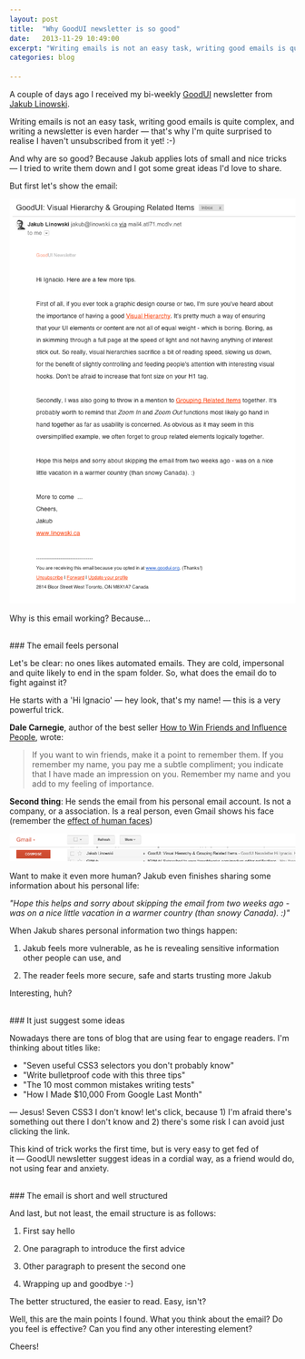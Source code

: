 ```yaml
---
layout: post
title:  "Why GoodUI newsletter is so good"
date:   2013-11-29 10:49:00
excerpt: "Writing emails is not an easy task, writing good emails is quite complex, and writing a newsletter is even"
categories: blog

---
```


A couple of days ago I received my bi-weekly [GoodUI](http://www.goodui.org/) newsletter from [Jakub Linowski](https://twitter.com/jlinowski).

Writing emails is not an easy task, writing good emails is quite complex, and writing a newsletter is even harder — that's why I'm quite surprised to realise I haven't unsubscribed from it yet! :-)

And why are so good? Because Jakub applies lots of small and nice tricks — I tried to write them down and I got some great ideas I'd love to share.

But first let's show the email:

<p><img class="full-width-image" src="/images/goodui_full_email.png" /></p>

Why is this email working? Because...

<br>
### The email feels personal

Let's be clear: no ones likes automated emails. They are cold, impersonal and quite likely to end in the spam folder. So, what does the email do to fight against it?

He starts with a 'Hi Ignacio' — hey look, that's my name! — this is a very powerful trick.

**Dale Carnegie**, author of the best seller [How to Win Friends and Influence People](http://en.wikipedia.org/wiki/How_to_Win_Friends_and_Influence_People), wrote:

> If you want to win friends, make it a point to remember them. If you remember my name, you pay me a subtle compliment; you indicate that I have made an impression on you. Remember my name and you add to my feeling of importance.

**Second thing**: He sends the email from his personal email account. Is not a company, or a association. Is a real person, even Gmail shows his face (remember the [effect of human faces](http://blog.usabilla.com/effect-human-faces-web-design))

<p><img class="full-width-image" src="/images/goodui_sender.png" /></p>

Want to make it even more human? Jakub even finishes sharing some information about his personal life:

*"Hope this helps and sorry about skipping the email from two weeks ago - was on a nice little vacation in a warmer country (than snowy Canada). :)"*

When Jakub shares personal information two things happen:

1) Jakub feels more vulnerable, as he is revealing sensitive information other people can use, and

2) The reader feels more secure, safe and starts trusting more Jakub

Interesting, huh?
 
<br>
### It just suggest some ideas

Nowadays there are tons of blog that are using fear to engage readers. I'm thinking about titles like:

* "Seven useful CSS3 selectors you don't probably know"
* "Write bulletproof code with this three tips"
* "The 10 most common mistakes writing tests"
* "How I Made $10,000 From Google Last Month"

— Jesus! Seven CSS3 I don't know! let's click, because 1) I'm afraid there's something out there I don't know and 2) there's some risk I can avoid just clicking the link.

This kind of trick works the first time, but is very easy to get fed of it — GoodUI newsletter suggest ideas in a cordial way, as a friend would do, not using fear and anxiety.

<br>
### The email is short and well structured

And last, but not least, the email structure is as follows:

1) First say hello

2) One paragraph to introduce the first advice

3) Other paragraph to present the second one

4) Wrapping up and goodbye :-)

The better structured, the easier to read. Easy, isn't? 

Well, this are the main points I found. What you think about the email? Do you feel is effective? Can you find any other interesting element?

Cheers!
